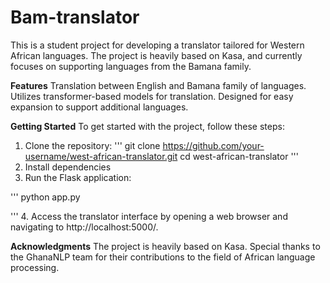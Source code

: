 # Bam-translator

This is a student project for developing a translator tailored for Western African languages. The project is heavily based on Kasa, and currently focuses on supporting languages from the Bamana family.

**Features**
Translation between English and Bamana family of languages.
Utilizes transformer-based models for translation.
Designed for easy expansion to support additional languages.

**Getting Started**
To get started with the project, follow these steps:

1. Clone the repository:
'''
git clone https://github.com/your-username/west-african-translator.git
cd west-african-translator
'''
2. Install dependencies
3. Run the Flask application:

'''
python app.py

'''
4. Access the translator interface by opening a web browser and navigating to http://localhost:5000/.

**Acknowledgments**
The project is heavily based on Kasa.
Special thanks to the GhanaNLP team for their contributions to the field of African language processing.
